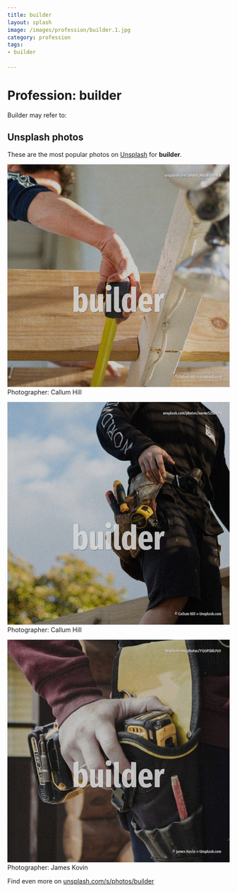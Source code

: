 ```yaml
---
title: builder
layout: splash
image: /images/profession/builder.1.jpg
category: profession
tags:
- builder

---
```

# Profession: builder

Builder may refer to:    

 
## Unsplash photos
These are the most popular photos on [Unsplash](https://unsplash.com) for **builder**.
 
![builder](/images/profession/builder.1.jpg)
Photographer:  Callum Hill
 
![builder](/images/profession/builder.2.jpg)
Photographer:  Callum Hill
 
![builder](/images/profession/builder.3.jpg)
Photographer:  James Kovin
 
Find even more on [unsplash.com/s/photos/builder](https://unsplash.com/s/photos/builder)
 
